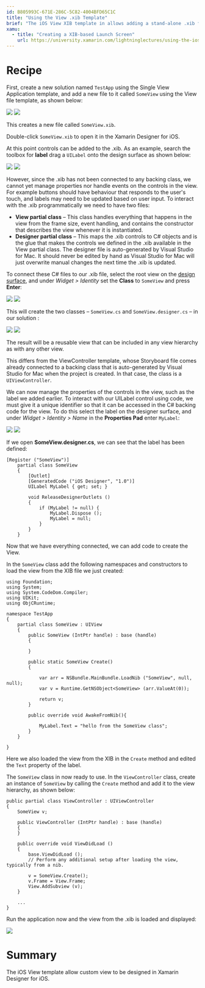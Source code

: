 ```yaml
---
id: B805993C-671E-286C-5C82-4004BFD65C1C
title: "Using the View .xib Template"
brief: "The iOS View XIB template in allows adding a stand-alone .xib file that can be attached to some backing class. This allows a reusable views to be designed in Xamarin Designer for iOS. However, to use such a view requires manually creating a backing view class. This recipe demonstrates creating a view in the iOS Designer and connecting it to a backing C# class in your IDE."
xamu:
  - title: "Creating a XIB-based Launch Screen" 
    url: https://university.xamarin.com/lightninglectures/using-the-ios-designer-to-create-a-launch-screen
---
```


<a name="Recipe" class="injected"></a>


# Recipe

First, create a new solution named `TestApp` using the <span class="UIItem">Single View Application</span> template, and add a new file to it called `SomeView` using the <span class="UIItem">View</span> file template,
as shown below:

<ide name="xs">
<a href="Images/image01.png"><img src="Images/image01.png"></a>
</ide>

<ide name="vs">
<a href="Images/xib2.png"><img src="Images/xib2.png"></a>
</ide>

This creates a new file called `SomeView.xib`.

Double-click `SomeView.xib` to open it in the Xamarin Designer for iOS.

At this point controls can be added to the .xib. As an example, search the toolbox for **label** drag a `UILabel` onto the design surface as shown below:

<ide name="xs">
<a href="Images/image02.png"><img src="Images/image02.png"></a>
</ide>

<ide name="vs">
<a href="Images/xib3.png"><img src="Images/xib3.png"></a>
</ide>

However, since the .xib has not been connected to any backing class, we cannot
yet manage properties nor handle events on the controls in the view. For example buttons should have behaviour that responds to the user's touch, and labels may need to be updated based on user input. To interact with the .xib programmatically we need to have two files:

* **View partial class** – This class handles everything that happens in the view from the frame size, event handling, and contains the constructor that describes the view whenever it is instantiated. 
* **Designer partial class** – This maps the .xib controls to C# objects and is the glue that makes the controls we defined in the .xib available in the View partial class. The designer file is auto-generated by Visual Studio for Mac. It should never be edited by hand as Visual Studio for Mac will just overwrite manual changes the next time the .xib is updated.

To connect these C# files to our .xib file, select the root view on the [design surface](https://developer.xamarin.com/guides/ios/user_interface/designer/introduction/#iOS_Designer_features), and under *Widget > Identity* set the **Class** to `SomeView` and press **Enter**:

<ide name="xs">
<a href="Images/image03.png"><img src="Images/image03.png"></a>
</ide>

<ide name="vs">
<a href="Images/xib4.png"><img src="Images/xib4.png"></a>
</ide>
	
This will create the two classes – `SomeView.cs` and `SomeView.designer.cs` – in our solution :

<ide name="xs">
<a href="Images/image04.png"><img src="Images/image04.png"></a>
</ide>

<ide name="vs">
<a href="Images/xib5.png"><img src="Images/xib5.png"></a>
</ide>

The result will be a reusable view that can be included in any view hierarchy as with any other view.

This differs from the ViewController template, whose Storyboard file comes already connected to a backing class that is auto-generated by Visual Studio for Mac when the project is created. In that case, the class is a `UIViewController`. 

We can now manage the properties of the controls in the view, such as the label we added earlier. To interact with our UILabel control using code, we must give it a unique identifier so that it can be accessed in the C# backing code for the view. To do this select the label on the designer surface, and under *Widget > Identity > Name* in the **Properties Pad** enter `MyLabel`:

<ide name="xs">
<a href="Images/image05.png"><img src="Images/image05.png"></a>
</ide>

<ide name="vs">
<a href="Images/xib6.png"><img src="Images/xib6.png"></a>
</ide>

If we open **SomeView.designer.cs**, we can see that the label has been defined:

```
[Register ("SomeView")]
	partial class SomeView
	{
		[Outlet]
		[GeneratedCode ("iOS Designer", "1.0")]
		UILabel MyLabel { get; set; }

		void ReleaseDesignerOutlets ()
		{
			if (MyLabel != null) {
				MyLabel.Dispose ();
				MyLabel = null;
			}
		}
	}
``` 

Now that we have everything connected, we can add code to create the View.

In the `SomeView` class add the following namespaces and constructors to load
the view from the XIB file we just created:

```
using Foundation;
using System;
using System.CodeDom.Compiler;
using UIKit;
using ObjCRuntime;

namespace TestApp
{
	partial class SomeView : UIView
	{
		public SomeView (IntPtr handle) : base (handle)
		{
			
		}

		public static SomeView Create()
		{
			
			var arr = NSBundle.MainBundle.LoadNib ("SomeView", null, null);
			var v = Runtime.GetNSObject<SomeView> (arr.ValueAt(0));
		
			return v;
		}

		public override void AwakeFromNib(){

			MyLabel.Text = "hello from the SomeView class";
		}
	}

}
```

Here we also loaded the view from the XIB in the `Create` method and edited the `Text` property of the label.

The `SomeView` class in now ready to use. In the `ViewController` class, create an instance of `SomeView` by calling the `Create` method and add it to the view hierarchy, as shown below:

```
public partial class ViewController : UIViewController
{
	SomeView v;

	public ViewController (IntPtr handle) : base (handle)
	{
	}

	public override void ViewDidLoad ()
	{
		base.ViewDidLoad ();
		// Perform any additional setup after loading the view, typically from a nib.

		v = SomeView.Create();
		v.Frame = View.Frame;
		View.AddSubview (v);
	}
	
	...
}
```

Run the application now and the view from the .xib is loaded and
displayed:

[ ![](Images/image06.png)](Images/image06.png)

 <a name="Summary" class="injected"></a>


# Summary

The iOS View template allow custom view to be designed in Xamarin Designer for iOS.

